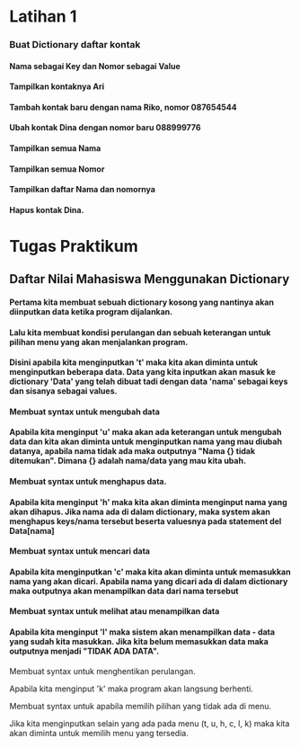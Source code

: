 # Latihan 1
### Buat Dictionary daftar kontak

#### Nama sebagai Key dan Nomor sebagai Value

#### Tampilkan kontaknya Ari

#### Tambah kontak baru dengan nama Riko, nomor 087654544

#### Ubah kontak Dina dengan nomor baru 088999776

#### Tampilkan semua Nama

#### Tampilkan semua Nomor

#### Tampilkan daftar Nama dan nomornya

#### Hapus kontak Dina.

# Tugas Praktikum
## Daftar Nilai Mahasiswa Menggunakan Dictionary
#### Pertama kita membuat sebuah dictionary kosong yang nantinya akan diinputkan data ketika program dijalankan.

#### Lalu kita membuat kondisi perulangan dan sebuah keterangan untuk pilihan menu yang akan menjalankan program.

#### Disini apabila kita menginputkan 't' maka kita akan diminta untuk menginputkan beberapa data. Data yang kita inputkan akan masuk ke dictionary 'Data' yang telah dibuat tadi dengan data 'nama' sebagai keys dan sisanya sebagai values.

#### Membuat syntax untuk mengubah data

#### Apabila kita menginput 'u' maka akan ada keterangan untuk mengubah data dan kita akan diminta untuk menginputkan nama yang mau diubah datanya, apabila nama tidak ada maka outputnya "Nama {} tidak ditemukan". Dimana {} adalah nama/data yang mau kita ubah.

#### Membuat syntax untuk menghapus data.

#### Apabila kita menginput 'h' maka kita akan diminta menginput nama yang akan dihapus. Jika nama ada di dalam dictionary, maka system akan menghapus keys/nama tersebut beserta valuesnya pada statement del Data[nama]

#### Membuat syntax untuk mencari data

#### Apabila kita menginputkan 'c' maka kita akan diminta untuk memasukkan nama yang akan dicari. Apabila nama yang dicari ada di dalam dictionary maka outputnya akan menampilkan data dari nama tersebut

#### Membuat syntax untuk melihat atau menampilkan data

#### Apabila kita menginput 'l' maka sistem akan menampilkan data - data yang sudah kita masukkan. Jika kita belum memasukkan data maka outputnya menjadi "TIDAK ADA DATA".

Membuat syntax untuk menghentikan perulangan.

Apabila kita menginput 'k' maka program akan langsung berhenti.

Membuat syntax untuk apabila memilih pilihan yang tidak ada di menu.

Jika kita menginputkan selain yang ada pada menu (t, u, h, c, l, k) maka kita akan diminta untuk memilih menu yang tersedia.
